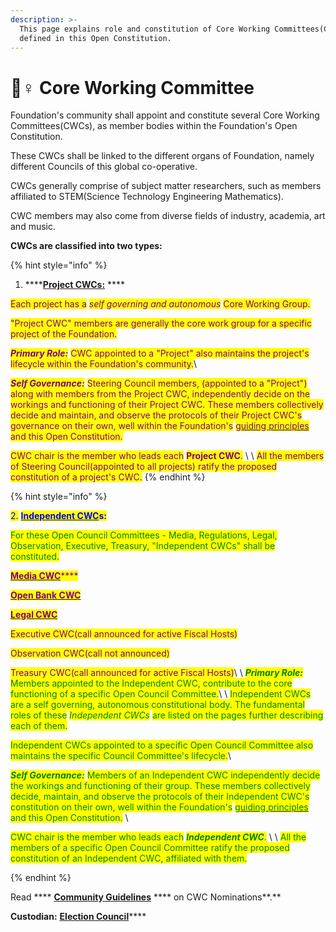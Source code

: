 ```yaml
---
description: >-
  This page explains role and constitution of Core Working Committees(CWCs),
  defined in this Open Constitution.
---
```


# 🚣♀ Core Working Committee

Foundation's community shall appoint and constitute several Core Working Committees(CWCs), as member bodies within the Foundation's Open Constitution.

These CWCs shall be linked to the different organs of Foundation, namely different Councils of this global co-operative.

CWCs generally comprise of subject matter researchers, such as members affiliated to STEM(Science Technology Engineering Mathematics).&#x20;

CWC members may also come from diverse fields of industry, academia, art and music.&#x20;

**CWCs are classified into two types:**

{% hint style="info" %}


1. ****[**Project CWCs:**](project-cwcs.md) ****&#x20;

<mark style="color:purple;">Each project has a</mark> <mark style="color:purple;"></mark>_<mark style="color:purple;">self governing and autonomous</mark>_ <mark style="color:purple;"></mark><mark style="color:purple;">Core Working Group.</mark>&#x20;

<mark style="color:purple;">"Project CWC" members are generally the core work group for a specific project of the Foundation.</mark>&#x20;

_<mark style="color:purple;">**Primary Role:**</mark>_ <mark style="color:purple;"></mark><mark style="color:purple;">CWC appointed to a "Project" also maintains the project's lifecycle within the Foundation's community.</mark>\ <mark style="color:purple;"></mark>

_<mark style="color:purple;">**Self Governance:**</mark>_ <mark style="color:purple;"></mark><mark style="color:purple;">Steering Council members, (appointed to a "Project") along with members from the Project CWC, independently decide on the workings and functioning of their Project CWC. These members collectively decide and maintain, and observe the protocols of their Project CWC's governance on their own, well within the Foundation's</mark> [<mark style="color:purple;">guiding principles</mark>](../../guiding-principles.md) <mark style="color:purple;">and this Open Constitution.</mark>&#x20;

<mark style="color:purple;">CWC chair is the member who leads each</mark> <mark style="color:purple;"></mark><mark style="color:purple;">**Project CWC**</mark><mark style="color:purple;">.</mark> \ <mark style="color:purple;"></mark>\ <mark style="color:purple;">All the members of Steering Council(appointed to all projects) ratify the proposed constitution of a project's CWC.</mark>
{% endhint %}

{% hint style="info" %}


<mark style="color:blue;">2.</mark> [<mark style="color:blue;">**Independent CWC**</mark>](independent-cwcs.md)<mark style="color:blue;">**s:**</mark> <mark style="color:blue;"></mark><mark style="color:blue;"></mark>&#x20;

<mark style="color:green;">For these Open Council Committees - Media, Regulations, Legal, Observation, Executive, Treasury, "Independent CWCs" shall be constituted.</mark>&#x20;

<mark style="color:purple;"></mark>[<mark style="color:purple;">**Media CWC**</mark>](../media-council/media-cwc.md)<mark style="color:purple;">****</mark>

<mark style="color:purple;">****</mark>[<mark style="color:purple;">**Open Bank CWC**</mark>](../regulations-council/open-bank-cwc.md)<mark style="color:purple;">****</mark>

<mark style="color:purple;">****</mark>[<mark style="color:purple;">**Legal CWC**</mark>](../legal-council/legal-cwc.md)<mark style="color:purple;">****</mark>

<mark style="color:purple;">Executive CWC(call announced for active Fiscal Hosts)</mark>

<mark style="color:purple;">Observation CWC(call not announced)</mark>

<mark style="color:purple;">Treasury CWC(call announced for active Fiscal Hosts)</mark>\ <mark style="color:purple;"></mark>\ <mark style="color:purple;"></mark>_<mark style="color:green;">**Primary Role:**</mark>_ <mark style="color:green;"></mark><mark style="color:green;">Members appointed to the Independent CWC, contribute to the core functioning of a specific Open Council Committee.</mark>\ <mark style="color:green;"></mark>\ <mark style="color:green;">Independent CWCs are a self governing, autonomous constitutional body. The fundamental roles of these</mark> <mark style="color:green;"></mark>_<mark style="color:green;">Independent CWCs</mark>_ <mark style="color:green;"></mark><mark style="color:green;">are listed on the pages further describing each of them.</mark>&#x20;

<mark style="color:green;">Independent CWCs appointed to a specific Open Council Committee also maintains the specific Council Committee's lifecycle.</mark>\ <mark style="color:green;"></mark>

_<mark style="color:green;">**Self Governance:**</mark>_ <mark style="color:green;"></mark><mark style="color:green;">Members of an Independent CWC independently decide the workings and functioning of their group. These members collectively decide, maintain, and observe the protocols of their Independent CWC's constitution on their own, well within the Foundation's</mark> [<mark style="color:green;">guiding principles</mark>](../../guiding-principles.md) <mark style="color:green;">and this Open Constitution.</mark> \ <mark style="color:green;"></mark>

<mark style="color:green;">CWC chair is the member who leads each</mark> <mark style="color:green;"></mark>_<mark style="color:green;">**Independent CWC**</mark>_<mark style="color:green;">.</mark> \ <mark style="color:green;"></mark>\ <mark style="color:green;">All the members of a specific Open Council Committee ratify the proposed constitution of an Independent CWC, affiliated with them.</mark>&#x20;


{% endhint %}

Read **** [**Community Guidelines**](https://docs.muellnersfoundation.info/open-constitution/cwc-nominations-guide) **** on CWC Nominations**.**

**Custodian:** [**Election Council**](../election-council.md)****
